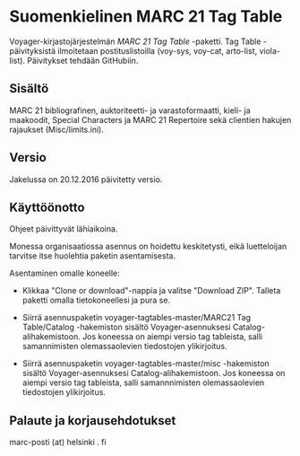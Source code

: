 # Suomenkielinen MARC 21 Tag Table

Voyager-kirjastojärjestelmän *MARC 21 Tag Table* -paketti. Tag Table -päivityksistä ilmoitetaan postituslistoilla (voy-sys, voy-cat, arto-list, viola-list). Päivitykset tehdään GitHubiin.

## Sisältö

MARC 21 bibliografinen, auktoriteetti- ja varastoformaatti, kieli- ja maakoodit, Special Characters ja MARC 21 Repertoire sekä clientien hakujen rajaukset (Misc/limits.ini).

## Versio

Jakelussa on 20.12.2016 päivitetty versio.

## Käyttöönotto

Ohjeet päivittyvät lähiaikoina.

Monessa organisaatiossa asennus on hoidettu keskitetysti, eikä luetteloijan tarvitse itse huolehtia paketin asentamisesta.

Asentaminen omalle koneelle:

- Klikkaa "Clone or download"-nappia ja valitse "Download ZIP". Talleta paketti omalla tietokoneellesi ja pura se.

- Siirrä asennuspaketin voyager-tagtables-master/MARC21 Tag Table/Catalog -hakemiston sisältö Voyager-asennuksesi Catalog-alihakemistoon. Jos koneessa on aiempi versio tag tableista, salli samannimisten olemassaolevien tiedostojen ylikirjoitus.

- Siirrä asennuspaketin voyager-tagtables-master/misc -hakemiston sisältö Voyager-asennuksesi Catalog-alihakemistoon. Jos koneessa on aiempi versio tag tableista, salli samannnimisten olemassaolevien tiedostojen ylikirjoitus.



## Palaute ja korjausehdotukset

marc-posti (at) helsinki . fi
